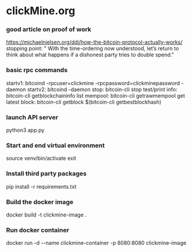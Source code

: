 # clickMine.org

### good article on proof of work
https://michaelnielsen.org/ddi/how-the-bitcoin-protocol-actually-works/
stopping point: " With the time-ordering now understood, let’s return to think about what happens if a dishonest party tries to double spend."

### basic rpc commands
startv1: bitcoind -rpcuser=clickmine -rpcpassword=clickminepassword -daemon
startv2: bitcoind -daemon
stop: bitcoin-cli stop
test/print info: bitcoin-cli getblockchaininfo
list mempool: bitcoin-cli getrawmempool
get latest block: bitcoin-cli getblock $(bitcoin-cli getbestblockhash)

### launch API server
python3 app.py

### Start and end virtual environment
source venv/bin/activate
exit

### Install third party packages
pip install -r requirements.txt

### Build the docker image
docker build -t clickmine-image .

### Run docker container
docker run -d --name clickmine-container -p 8080:8080 clickmine-image
